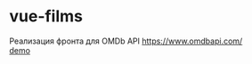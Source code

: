 # vue-films
Реализация фронта для OMDb API https://www.omdbapi.com/  
[demo](https://vitaliy-ce.github.io/vue-films/)
